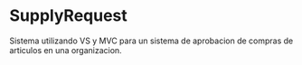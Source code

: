 # SupplyRequest
Sistema utilizando VS y MVC para un sistema de aprobacion de compras de articulos en una organizacion.
